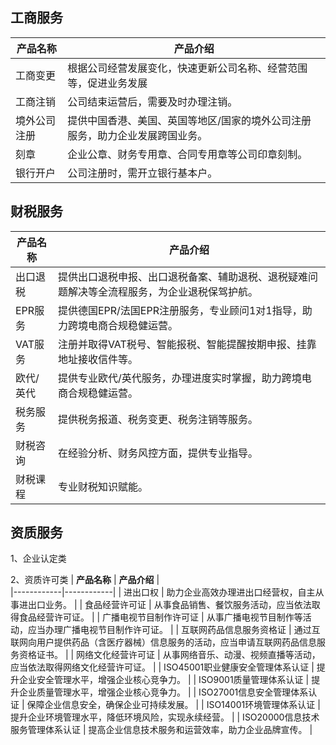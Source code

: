## 工商服务
| **产品名称** | **产品介绍** |   
|----------|----------|
|     工商变更    |    根据公司经营发展变化，快速更新公司名称、经营范围等，促进业务发展    |  
|     工商注销    |    公司结束运营后，需要及时办理注销。    |  
|     境外公司注册    |    提供中国香港、美国、英国等地区/国家的境外公司注册服务，助力企业发展跨国业务。    |  
|     刻章    |    企业公章、财务专用章、合同专用章等公司印章刻制。    |  
|     银行开户    |    公司注册时，需开立银行基本户。    |  


## 财税服务
| **产品名称** | **产品介绍** |   
|----------|----------|
|     出口退税    |    提供出口退税申报、出口退税备案、辅助退税、退税疑难问题解决等全流程服务，为企业退税保驾护航。    | 
|     EPR服务    |    提供德国EPR/法国EPR注册服务，专业顾问1对1指导，助力跨境电商合规稳健运营。    | 
|     VAT服务    |    注册并取得VAT税号、智能报税、智能提醒按期申报、挂靠地址接收信件等。    | 
|     欧代/英代    |    提供专业欧代/英代服务，办理进度实时掌握，助力跨境电商合规稳健运营。    | 
|     税务服务    |    提供税务报道、税务变更、税务注销等服务。    | 
|     财税咨询    |    在经验分析、财务风控方面，提供专业指导。    | 
|     财税课程    |    专业财税知识赋能。    | 



## 资质服务

1、企业认定类



2、资质许可类
| **产品名称** | **产品介绍** |   
|------------|------------|
|      进出口权     |    助力企业高效办理进出口经营权，自主从事进出口业务。    | 
|      食品经营许可证     |    从事食品销售、餐饮服务活动，应当依法取得食品经营许可证。   | 
|      广播电视节目制作许可证     |    从事广播电视节目制作等活动，应当办理广播电视节目制作许可证。    | 
|      互联网药品信息服务资格证     |    通过互联网向用户提供药品（含医疗器械）信息服务的活动，应当申请互联网药品信息服务资格证书。    | 
|      网络文化经营许可证     |    从事网络音乐、动漫、视频直播等活动，应当依法取得网络文化经营许可证。    | 
|      ISO45001职业健康安全管理体系认证     |    提升企业安全管理水平，增强企业核心竞争力。    | 
|      ISO9001质量管理体系认证     |    提升企业质量管理水平，增强企业核心竞争力。    | 
|      ISO27001信息安全管理体系认证     |    保障企业信息安全，确保企业可持续发展。    | 
|      ISO14001环境管理体系认证     |    提升企业环境管理水平，降低环境风险，实现永续经营。    | 
|      ISO20000信息技术服务管理体系认证     |    提高企业信息技术服务和运营效率，助力企业品牌宣传。    | 

